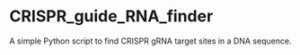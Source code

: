 # CRISPR_guide_RNA_finder
A simple Python script to find CRISPR gRNA target sites in a DNA sequence.

